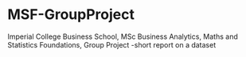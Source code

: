 # MSF-GroupProject
Imperial College Business School, MSc Business Analytics, Maths and Statistics Foundations, Group Project -short report on a dataset
